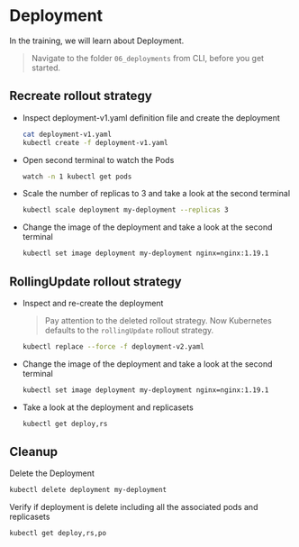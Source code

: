 # Deployment

In the training, we will learn about Deployment.

>Navigate to the folder `06_deployments` from CLI, before you get started. 

## Recreate rollout strategy

* Inspect deployment-v1.yaml definition file and create the deployment
  ```bash
  cat deployment-v1.yaml
  kubectl create -f deployment-v1.yaml
  ```

* Open second terminal to watch the Pods
  ```bash
  watch -n 1 kubectl get pods
  ```

* Scale the number of replicas to 3 and take a look at the second terminal
  ```bash
  kubectl scale deployment my-deployment --replicas 3
  ```

* Change the image of the deployment and take a look at the second terminal
  ```bash
  kubectl set image deployment my-deployment nginx=nginx:1.19.1
  ```

## RollingUpdate rollout strategy

* Inspect and re-create the deployment
  >Pay attention to the deleted rollout strategy. Now Kubernetes defaults to the `rollingUpdate` rollout strategy.
  ```bash
  kubectl replace --force -f deployment-v2.yaml
  ```

* Change the image of the deployment and take a look at the second terminal
  ```bash
  kubectl set image deployment my-deployment nginx=nginx:1.19.1
  ```

* Take a look at the deployment and replicasets
  ```bash
  kubectl get deploy,rs
  ```

## Cleanup
Delete the Deployment
```bash
kubectl delete deployment my-deployment
```
Verify if deployment is delete including all the associated pods and replicasets
```bash
kubectl get deploy,rs,po
```
